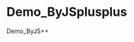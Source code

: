 # Demo_ByJSplusplus
Demo_ByJS++
<a href="https://kkk444777.github.io/Demo_ByJSplusplus/"></a>
<a href="https://kkk444777.github.io/Demo_ByJSplusplus/2019.6.22"></a>
